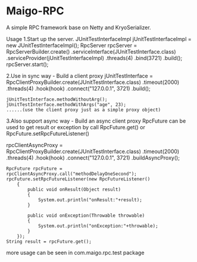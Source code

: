 # Maigo-RPC
A simple RPC framework base on Netty and KryoSerializer.


Usage
1.Start up the server.
    JUnitTestInterfaceImpl jUnitTestInterfaceImpl = new JUnitTestInterfaceImpl();
		RpcServer rpcServer = RpcServerBuilder.create()
				  .serviceInterface(JUnitTestInterface.class)
				  .serviceProvider(jUnitTestInterfaceImpl)
				  .threads(4)
				  .bind(3721)
				  .build();
		rpcServer.start();
	
2.Use in sync way - Build a client proxy
  jUnitTestInterface = RpcClientProxyBuilder.create(JUnitTestInterface.class)
												.timeout(2000)
												.threads(4)
												.hook(hook)
												.connect("127.0.0.1", 3721)
												.build();
												
	jUnitTestInterface.methodWithoutArg();
	jUnitTestInterface.methodWithArgs("age", 23);
	......(use the client proxy just as a simple proxy object)
	
3.Also support async way - Build an async client proxy
  RpcFuture can be used to get result or exception by call RpcFuture.get() or RpcFuture.setRpcFutureListener()

  rpcClientAsyncProxy = RpcClientProxyBuilder.create(JUnitTestInterface.class)
												.timeout(2000)
												.threads(4)
												.hook(hook)
												.connect("127.0.0.1", 3721)
												.buildAsyncProxy();
	
	RpcFuture rpcFuture = rpcClientAsyncProxy.call("methodDelayOneSecond");
	rpcFuture.setRpcFutureListener(new RpcFutureListener() 
		{			
			public void onResult(Object result) 
			{
				System.out.println("onResult:"+result);
			}
			
			public void onException(Throwable throwable) 
			{
				System.out.println("onException:"+throwable);
			}
		});
	String result = rpcFuture.get();
	
more usage can be seen in com.maigo.rpc.test package
